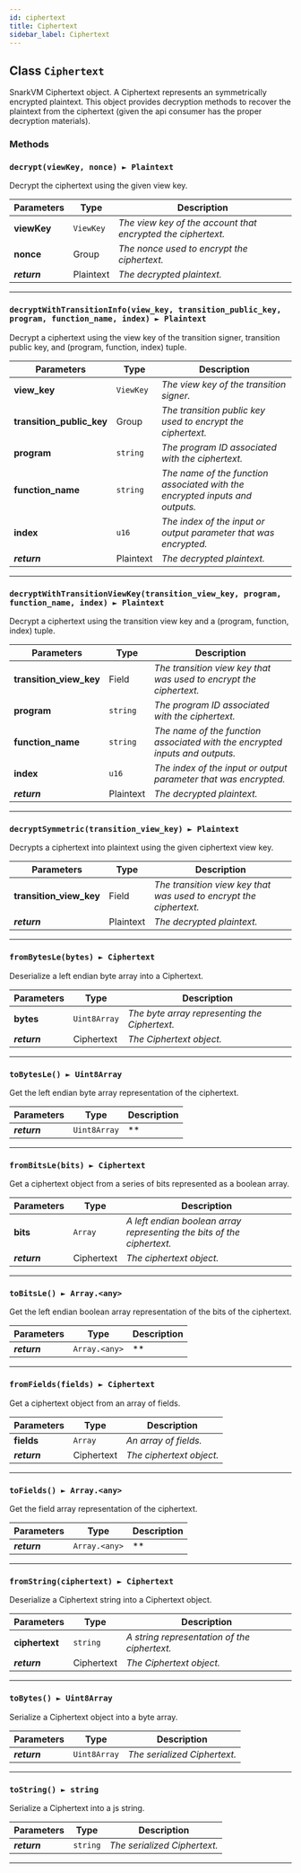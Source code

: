 ```yaml
---
id: ciphertext
title: Ciphertext
sidebar_label: Ciphertext
---
```


## Class `Ciphertext`

SnarkVM Ciphertext object. A Ciphertext represents an symmetrically encrypted plaintext. This
object provides decryption methods to recover the plaintext from the ciphertext (given the
api consumer has the proper decryption materials).

### Methods

### `decrypt(viewKey, nonce) ► Plaintext`


Decrypt the ciphertext using the given view key.

Parameters | Type | Description
--- | --- | ---
__viewKey__ | `ViewKey` | *The view key of the account that encrypted the ciphertext.*
__nonce__ | Group | *The nonce used to encrypt the ciphertext.*
__*return*__ | Plaintext | *The decrypted plaintext.*

---

### `decryptWithTransitionInfo(view_key, transition_public_key, program, function_name, index) ► Plaintext`


Decrypt a ciphertext using the view key of the transition signer, transition public key, and
(program, function, index) tuple.

Parameters | Type | Description
--- | --- | ---
__view_key__ | `ViewKey` | *The view key of the transition signer.*
__transition_public_key__ | Group | *The transition public key used to encrypt the ciphertext.*
__program__ | `string` | *The program ID associated with the ciphertext.*
__function_name__ | `string` | *The name of the function associated with the encrypted inputs and outputs.*
__index__ | `u16` | *The index of the input or output parameter that was encrypted.*
__*return*__ | Plaintext | *The decrypted plaintext.*

---

### `decryptWithTransitionViewKey(transition_view_key, program, function_name, index) ► Plaintext`


Decrypt a ciphertext using the transition view key and a (program, function, index) tuple.

Parameters | Type | Description
--- | --- | ---
__transition_view_key__ | Field | *The transition view key that was used to encrypt the ciphertext.*
__program__ | `string` | *The program ID associated with the ciphertext.*
__function_name__ | `string` | *The name of the function associated with the encrypted inputs and outputs.*
__index__ | `u16` | *The index of the input or output parameter that was encrypted.*
__*return*__ | Plaintext | *The decrypted plaintext.*

---

### `decryptSymmetric(transition_view_key) ► Plaintext`


Decrypts a ciphertext into plaintext using the given ciphertext view key.

Parameters | Type | Description
--- | --- | ---
__transition_view_key__ | Field | *The transition view key that was used to encrypt the ciphertext.*
__*return*__ | Plaintext | *The decrypted plaintext.*

---

### `fromBytesLe(bytes) ► Ciphertext`
 

Deserialize a left endian byte array into a Ciphertext.

Parameters | Type | Description
--- | --- | ---
__bytes__ | `Uint8Array` | *The byte array representing the Ciphertext.*
__*return*__ | Ciphertext | *The Ciphertext object.*

---

### `toBytesLe() ► Uint8Array`


Get the left endian byte array representation of the ciphertext.

Parameters | Type | Description
--- | --- | ---
__*return*__ | `Uint8Array` | **

---

### `fromBitsLe(bits) ► Ciphertext`
 

Get a ciphertext object from a series of bits represented as a boolean array.

Parameters | Type | Description
--- | --- | ---
__bits__ | `Array` | *A left endian boolean array representing the bits of the ciphertext.*
__*return*__ | Ciphertext | *The ciphertext object.*

---

### `toBitsLe() ► Array.<any>`


Get the left endian boolean array representation of the bits of the ciphertext.

Parameters | Type | Description
--- | --- | ---
__*return*__ | `Array.<any>` | **

---

### `fromFields(fields) ► Ciphertext`
 

Get a ciphertext object from an array of fields.

Parameters | Type | Description
--- | --- | ---
__fields__ | `Array` | *An array of fields.*
__*return*__ | Ciphertext | *The ciphertext object.*

---

### `toFields() ► Array.<any>`


Get the field array representation of the ciphertext.

Parameters | Type | Description
--- | --- | ---
__*return*__ | `Array.<any>` | **

---

### `fromString(ciphertext) ► Ciphertext`
 

Deserialize a Ciphertext string into a Ciphertext object.

Parameters | Type | Description
--- | --- | ---
__ciphertext__ | `string` | *A string representation of the ciphertext.*
__*return*__ | Ciphertext | *The Ciphertext object.*

---

### `toBytes() ► Uint8Array`


Serialize a Ciphertext object into a byte array.

Parameters | Type | Description
--- | --- | ---
__*return*__ | `Uint8Array` | *The serialized Ciphertext.*

---

### `toString() ► string`


Serialize a Ciphertext into a js string.

Parameters | Type | Description
--- | --- | ---
__*return*__ | `string` | *The serialized Ciphertext.*

--- 